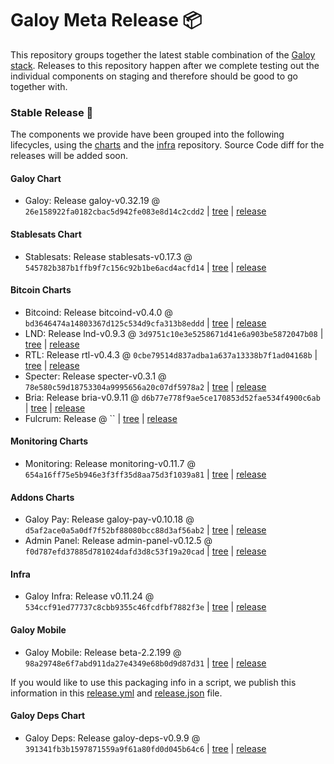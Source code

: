 # Galoy Meta Release 📦

This repository groups together the latest stable combination of the [Galoy stack](https://github.com/GaloyMoney/awesome-galoy#tech-components).
Releases to this repository happen after we complete testing out the individual components on staging and therefore should be good to go together with.

### Stable Release 🎉

The components we provide have been grouped into the following lifecycles, using the [charts](https://github.com/GaloyMoney/charts) and the [infra](https://github.com/GaloyMoney/galoy-infra) repository.
Source Code diff for the releases will be added soon.

#### Galoy Chart
- Galoy: Release galoy-v0.32.19 @ `26e158922fa0182cbac5d942fe083e8d14c2cdd2` | [tree](https://github.com/GaloyMoney/charts/tree/26e158922fa0182cbac5d942fe083e8d14c2cdd2/charts/galoy) | [release](https://github.com/GaloyMoney/charts/releases/tag/galoy-v0.32.19)

#### Stablesats Chart
- Stablesats: Release stablesats-v0.17.3 @ `545782b387b1ffb9f7c156c92b1be6acd4acfd14` | [tree](https://github.com/GaloyMoney/charts/tree/545782b387b1ffb9f7c156c92b1be6acd4acfd14/charts/stablesats) | [release](https://github.com/GaloyMoney/charts/releases/tag/stablesats-v0.17.3)

#### Bitcoin Charts
- Bitcoind: Release bitcoind-v0.4.0 @ `bd3646474a14803367d125c534d9cfa313b8eddd` | [tree](https://github.com/GaloyMoney/charts/tree/bd3646474a14803367d125c534d9cfa313b8eddd/charts/bitcoind) | [release](https://github.com/GaloyMoney/charts/releases/tag/bitcoind-v0.4.0)
- LND: Release lnd-v0.9.3 @ `3d9751c10e3e5258671d41e6a903be5872047b08` | [tree](https://github.com/GaloyMoney/charts/tree/3d9751c10e3e5258671d41e6a903be5872047b08/charts/lnd) | [release](https://github.com/GaloyMoney/charts/releases/tag/lnd-v0.9.3)
- RTL: Release rtl-v0.4.3 @ `0cbe79514d837adba1a637a13338b7f1ad04168b` | [tree](https://github.com/GaloyMoney/charts/tree/0cbe79514d837adba1a637a13338b7f1ad04168b/charts/rtl) | [release](https://github.com/GaloyMoney/charts/releases/tag/rtl-v0.4.3)
- Specter: Release specter-v0.3.1 @ `78e580c59d18753304a9995656a20c07df5978a2` | [tree](https://github.com/GaloyMoney/charts/tree/78e580c59d18753304a9995656a20c07df5978a2/charts/specter) | [release](https://github.com/GaloyMoney/charts/releases/tag/specter-v0.3.1)
- Bria: Release bria-v0.9.11 @ `d6b77e778f9ae5ce170853d52fae534f4900c6ab` | [tree](https://github.com/GaloyMoney/charts/tree/d6b77e778f9ae5ce170853d52fae534f4900c6ab/charts/bria) | [release](https://github.com/GaloyMoney/charts/releases/tag/bria-v0.9.11)
- Fulcrum: Release  @ `` | [tree](https://github.com/GaloyMoney/charts/tree//charts/fulcrum) | [release](https://github.com/GaloyMoney/charts/releases/tag/)

#### Monitoring Charts
- Monitoring: Release monitoring-v0.11.7 @ `654a16ff75e5b946e3f3ff35d8aa75d3f1039a81` | [tree](https://github.com/GaloyMoney/charts/tree/654a16ff75e5b946e3f3ff35d8aa75d3f1039a81/charts/monitoring) | [release](https://github.com/GaloyMoney/charts/releases/tag/monitoring-v0.11.7)

#### Addons Charts
- Galoy Pay: Release galoy-pay-v0.10.18 @ `d5af2ace0a5a0df7f52bf88080bcc88d3af56ab2` | [tree](https://github.com/GaloyMoney/charts/tree/d5af2ace0a5a0df7f52bf88080bcc88d3af56ab2/charts/galoy-pay) | [release](https://github.com/GaloyMoney/charts/releases/tag/galoy-pay-v0.10.18)
- Admin Panel: Release admin-panel-v0.12.5 @ `f0d787efd37885d781024dafd3d8c53f19a20cad` | [tree](https://github.com/GaloyMoney/charts/tree/f0d787efd37885d781024dafd3d8c53f19a20cad/charts/admin-panel) | [release](https://github.com/GaloyMoney/charts/releases/tag/admin-panel-v0.12.5)

#### Infra

- Galoy Infra: Release v0.11.24 @ `534ccf91ed77737c8cbb9355c46fcdfbf7882f3e` | [tree](https://github.com/GaloyMoney/galoy-infra/tree/534ccf91ed77737c8cbb9355c46fcdfbf7882f3e) | [release](https://github.com/GaloyMoney/galoy-infra/releases/tag/v0.11.24)

#### Galoy Mobile

- Galoy Mobile: Release beta-2.2.199 @ `98a29748e6f7abd911da27e4349e68b0d9d87d31` | [tree](https://github.com/GaloyMoney/galoy-mobile/tree/98a29748e6f7abd911da27e4349e68b0d9d87d31) | [release](https://github.com/GaloyMoney/galoy-mobile/releases/tag/beta-2.2.199)

If you would like to use this packaging info in a script, we publish this information in this [release.yml](./release.yml) and [release.json](./release.json) file.

#### Galoy Deps Chart
- Galoy Deps: Release galoy-deps-v0.9.9 @ `391341fb3b1597871559a9f61a80fd0d045b64c6` | [tree](https://github.com/GaloyMoney/charts/tree/391341fb3b1597871559a9f61a80fd0d045b64c6/charts/galoy-deps) | [release](https://github.com/GaloyMoney/charts/releases/tag/galoy-deps-v0.9.9)
